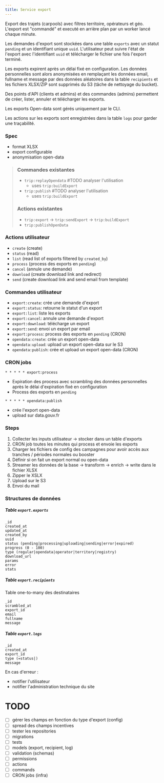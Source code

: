 ```yaml
---
title: Service export
---
```


Export des trajets (carpools) avec filtres territoire, opérateurs et géo. L'export est "commandé" et executé en arrière plan par un worker lancé chaque minute.

Les demandes d'export sont stockées dans une table `exports` avec un statut `pending` et un identifiant unique `uuid`. L'utilisateur peut suivre l'état de l'export avec l'identifiant `uuid` et télécharger le fichier une fois l'export terminé.

Les exports expirent après un délai fixé en configuration. Les données personnelles sont alors anonymisées en remplaçant les données email, fullname et message par des données aléatoires dans la table `recipients` et les fichiers XLSX/ZIP sont supprimés du S3 (tâche de nettoyage du bucket).

Des points d'API (clients et admins) et des commandes (admins) permettent de créer, lister, annuler et télécharger les exports.

Les exports Open-data sont gérés uniquement par le CLI.

Les actions sur les exports sont enregistrées dans la table `logs` pour garder une traçabilité.

### Spec

- format XLSX
- export configurable
- anonymisation open-data

> ### Commandes existantes
>
> - `trip:replayOpendata` #TODO analyser l'utilisation
>   - uses `trip:buildExport`
> - `trip:publish` #TODO analyser l'utilisation
>   - uses `trip:buildExport`
>
> ### Actions existantes
>
> - `trip:export` ->  `trip:sendExport` -> `trip:buildExport`
> - `trip:publishOpenData`

### Actions utilisateur

- `create` (create)
- `status` (read)
- `list` (read list of exports filtered by `created_by`)
- `process` (process des exports en `pending`)
- `cancel` (annule une demande)
- `download` (create download link and redirect)
- `send` (create download link and send email from template)

### Commandes utilisateur

- `export:create`: crée une demande d'export
- `export:status`: retourne le statut d'un export
- `export:list`: liste les exports
- `export:cancel`: annule une demande d'export
- `export:download`: télécharge un export
- `export:send`: envoi un export par email
- `export:process`: process des exports en `pending` (CRON)
- `opendata:create`: crée un export open-data
- `opendata:upload`: upload un export open-data sur le S3
- `opendata:publish`: crée et upload un export open-data (CRON)

### CRON jobs

`* * * * * export:process`

- Expiration des process avec scrambling des données personnelles après le délai d'expiration fixé en configuration
- Process des exports en `pending`

`* * * * * opendata:publish`

- crée l'export open-data
- upload sur data.gouv.fr

### Steps

1. Collecter les inputs utilisateur -> stocker dans un table d'exports
2. CRON job toutes les minutes qui process et envoie les exports
3. Charger les fichiers de config des campagnes pour avoir accès aux tranches / périodes normales ou booster
4. Définir si on fait un export normal ou open-data
5. Streamer les données de la base -> transform -> enrich -> write dans le fichier XLSX
6. Zipper le XSLX
7. Upload sur le S3
8. Envoi du mail

### Structures de données

##### Table `export.exports`

```
_id
created_at
updated_at
created_by
uuid
status (pending|processing|uploading|sending|error|expired)
progress (0 - 100)
type (regular|opendata|operator|territory|registry)
download_url
params
error
stats
```

##### Table `export.recipients`

Table one-to-many des destinataires

```
_id
scrambled_at
export_id
email
fullname
message
```

##### Table `export.logs`

```
_id
created_at
export_id
type (=status|)
message
```

En cas d'erreur :

- notifier l'utilisateur
- notifier l'administration technique du site

# TODO

- [ ] gérer les champs en fonction du type d'export (config)
- [ ] spread des champs incentives
- [ ] tester les repositories
- [ ] migrations
- [ ] tests
- [ ] models (export, recipient, log)
- [ ] validation (schemas)
- [ ] permissions
- [ ] actions
- [ ] commands
- [ ] CRON jobs (infra)
